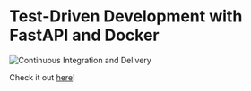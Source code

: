 # Test-Driven Development with FastAPI and Docker

![Continuous Integration and Delivery](https://github.com/luannap/fastapi-tdd-course/workflows/Continuous%20Integration%20and%20Delivery/badge.svg?branch=main)

Check it out [here](http://salty-wave-02402.herokuapp.com/docs#/)!
